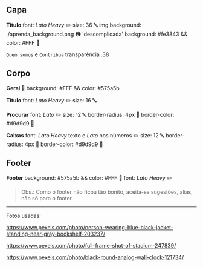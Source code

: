 ## Capa

**Título** font: _Lato Heavy_ :pencil2:
size: 36 :abc:
img background: ./aprenda_background.png :camera:
'descomplicada' background: #fe3843 && color: #FFF :art:

`Quem somos` e `Contribua` transparência .38

## Corpo
**Geral** :art: background: #FFF && color: #575a5b

**Título**
font: _Lato Heavy_ :pencil2:
size: 16 :abc:

**Procurar**
font: _Lato_ :pencil2:
size: 12 :abc:
border-radius: 4px :triangular_ruler:
border-color: #d9d9d9 :art:

**Caixas**
font: _Lato Heavy_ texto e _Lato_ nos números :pencil2:
size: 12 :abc:
border-radius: 4px :triangular_ruler:
border-color: #d9d9d9 :art:

## Footer
**Footer** background: #575a5b && color: #FFF :art:
font: _Lato Heavy_ :pencil2:
> Obs.: Como o footer não ficou tão bonito, aceita-se sugestões, aliás, não só para o footer.

---

Fotos usadas:

https://www.pexels.com/photo/person-wearing-blue-black-jacket-standing-near-gray-bookshelf-203237/

https://www.pexels.com/photo/full-frame-shot-of-stadium-247839/

https://www.pexels.com/photo/black-round-analog-wall-clock-121734/
